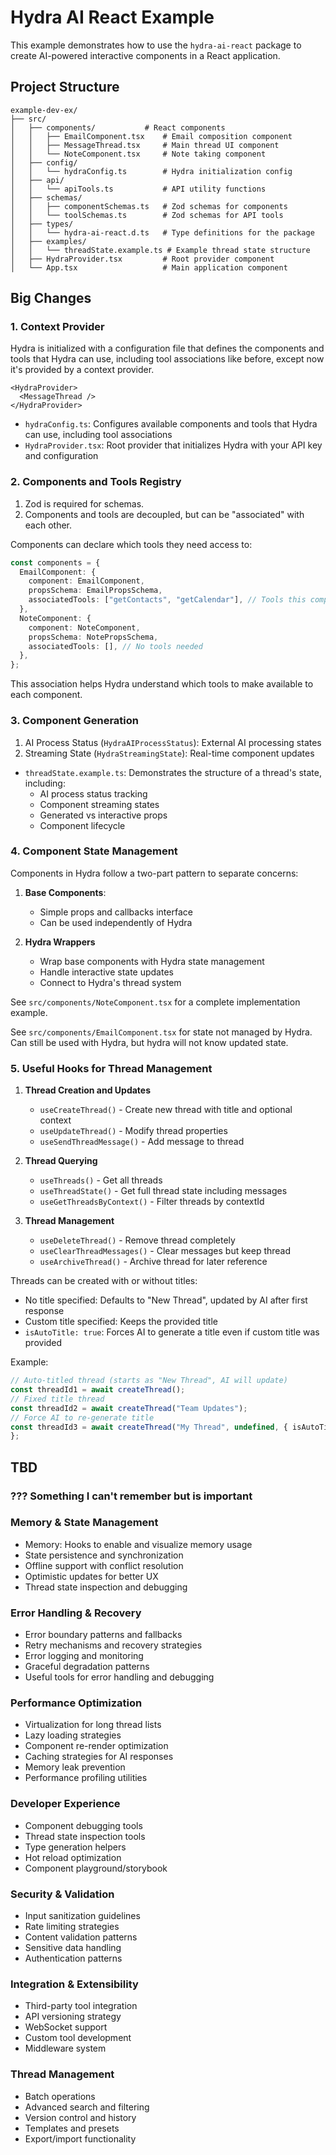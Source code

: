 # Hydra AI React Example

This example demonstrates how to use the `hydra-ai-react` package to create AI-powered interactive components in a React application.

## Project Structure

```
example-dev-ex/
├── src/
│   ├── components/           # React components
│   │   ├── EmailComponent.tsx    # Email composition component
│   │   ├── MessageThread.tsx     # Main thread UI component
│   │   └── NoteComponent.tsx     # Note taking component
│   ├── config/
│   │   └── hydraConfig.ts        # Hydra initialization config
│   ├── api/
│   │   └── apiTools.ts           # API utility functions
│   ├── schemas/
│   │   ├── componentSchemas.ts   # Zod schemas for components
│   │   └── toolSchemas.ts        # Zod schemas for API tools
│   ├── types/
│   │   └── hydra-ai-react.d.ts   # Type definitions for the package
│   ├── examples/
│   │   └── threadState.example.ts # Example thread state structure
│   ├── HydraProvider.tsx         # Root provider component
│   └── App.tsx                   # Main application component
```

## Big Changes

### 1. Context Provider

Hydra is initialized with a configuration file that defines the components and tools that Hydra can use, including tool associations like before, except now it's provided by a context provider.

```tsx
<HydraProvider>
  <MessageThread />
</HydraProvider>
```

- `hydraConfig.ts`: Configures available components and tools that Hydra can use, including tool associations
- `HydraProvider.tsx`: Root provider that initializes Hydra with your API key and configuration

### 2. Components and Tools Registry

1. Zod is required for schemas.
2. Components and tools are decoupled, but can be "associated" with each other.

Components can declare which tools they need access to:

```typescript
const components = {
  EmailComponent: {
    component: EmailComponent,
    propsSchema: EmailPropsSchema,
    associatedTools: ["getContacts", "getCalendar"], // Tools this component can use
  },
  NoteComponent: {
    component: NoteComponent,
    propsSchema: NotePropsSchema,
    associatedTools: [], // No tools needed
  },
};
```

This association helps Hydra understand which tools to make available to each component.

### 3. Component Generation

1. AI Process Status (`HydraAIProcessStatus`): External AI processing states
2. Streaming State (`HydraStreamingState`): Real-time component updates

- `threadState.example.ts`: Demonstrates the structure of a thread's state, including:
  - AI process status tracking
  - Component streaming states
  - Generated vs interactive props
  - Component lifecycle

### 4. Component State Management

Components in Hydra follow a two-part pattern to separate concerns:

1. **Base Components**:

   - Simple props and callbacks interface
   - Can be used independently of Hydra

2. **Hydra Wrappers**
   - Wrap base components with Hydra state management
   - Handle interactive state updates
   - Connect to Hydra's thread system

See `src/components/NoteComponent.tsx` for a complete implementation example.

See `src/components/EmailComponent.tsx` for state not managed by Hydra. Can still be used with Hydra, but hydra will not know updated state.

### 5. Useful Hooks for Thread Management

1. **Thread Creation and Updates**

   - `useCreateThread()` - Create new thread with title and optional context
   - `useUpdateThread()` - Modify thread properties
   - `useSendThreadMessage()` - Add message to thread

2. **Thread Querying**

   - `useThreads()` - Get all threads
   - `useThreadState()` - Get full thread state including messages
   - `useGetThreadsByContext()` - Filter threads by contextId

3. **Thread Management**
   - `useDeleteThread()` - Remove thread completely
   - `useClearThreadMessages()` - Clear messages but keep thread
   - `useArchiveThread()` - Archive thread for later reference

Threads can be created with or without titles:

- No title specified: Defaults to "New Thread", updated by AI after first response
- Custom title specified: Keeps the provided title
- `isAutoTitle: true`: Forces AI to generate a title even if custom title was provided

Example:

```typescript
// Auto-titled thread (starts as "New Thread", AI will update)
const threadId1 = await createThread();
// Fixed title thread
const threadId2 = await createThread("Team Updates");
// Force AI to re-generate title
const threadId3 = await createThread("My Thread", undefined, { isAutoTitle: true });
};
```

## TBD

### ??? Something I can't remember but is important

### Memory & State Management

- Memory: Hooks to enable and visualize memory usage
- State persistence and synchronization
- Offline support with conflict resolution
- Optimistic updates for better UX
- Thread state inspection and debugging

### Error Handling & Recovery

- Error boundary patterns and fallbacks
- Retry mechanisms and recovery strategies
- Error logging and monitoring
- Graceful degradation patterns
- Useful tools for error handling and debugging

### Performance Optimization

- Virtualization for long thread lists
- Lazy loading strategies
- Component re-render optimization
- Caching strategies for AI responses
- Memory leak prevention
- Performance profiling utilities

### Developer Experience

- Component debugging tools
- Thread state inspection tools
- Type generation helpers
- Hot reload optimization
- Component playground/storybook

### Security & Validation

- Input sanitization guidelines
- Rate limiting strategies
- Content validation patterns
- Sensitive data handling
- Authentication patterns

### Integration & Extensibility

- Third-party tool integration
- API versioning strategy
- WebSocket support
- Custom tool development
- Middleware system

### Thread Management

- Batch operations
- Advanced search and filtering
- Version control and history
- Templates and presets
- Export/import functionality
